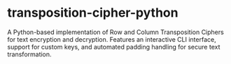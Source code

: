 # transposition-cipher-python
A Python-based implementation of Row and Column Transposition Ciphers for text encryption and decryption. Features an interactive CLI interface, support for custom keys, and automated padding handling for secure text transformation.

